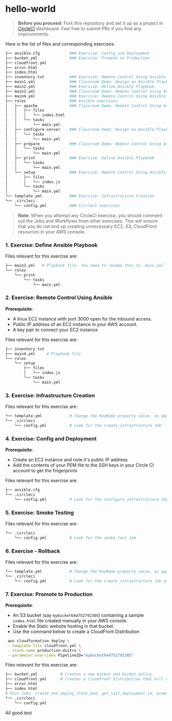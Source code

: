 # hello-world

>**Before you proceed:** Fork this repository and set it up as a project in [CircleCI](https://app.circleci.com/projects/) dashboard. Feel free to submit PRs if you find any improvements. 


Here is the list of files and corresponding exercises. 
```bash
├── ansible.cfg             ### Exercise: Config and Deployment
├── bucket.yml              ### Exercise: Promote to Production
├── cloudfront.yml
├── error.html
├── index.html
├── inventory.txt           ### Exercise: Remote Control Using Ansible
├── main1.yml               ### Classroom Demo: Design an Ansible Playbook 
├── main2.yml               ### Exercise: Define Ansible Playbook 
├── main3.yml               ### Classroom Demo: Remote Control Using Ansible
├── main4.yml               ### Exercise: Remote Control Using Ansible
├── roles                   ### Ansible exercises
│   ├── apache              ### Classroom Demo: Remote Control Using Ansible
│   │   ├── files
│   │   │   └── index.html
│   │   └── tasks
│   │       └── main.yml
│   ├── configure-server    ### Classroom Demo: Design an Ansible Playbook 
│   │   └── tasks
│   │       └── main.yml
│   ├── prepare             ### Classroom Demo: Remote Control Using Ansible
│   │   └── tasks
│   │       └── main.yml
│   ├── print               ### Exercise: Define Ansible Playbook 
│   │   └── tasks
│   │       └── main.yml
│   └── setup               ### Exercise: Remote Control Using Ansible
│       ├── files
│       │   └── index.js
│       └── tasks
│           └── main.yml
└── template.yml            ### Exercise: Infrastructure Creation
└── .circleci
    └── config.yml          ### CircleCI exercises
```

> **Note**: When you attempt any CircleCI exercise, you should comment out the Jobs and Workflows from other exercises. This will ensure that you do not end up creating unnecessary EC2, S3, CloudFront resources in your AWS console. 


### 1. Exercise: Define Ansible Playbook
Files relevant for this exercise are:
```bash
├── main2.yml   # Playbook file. You need to rename this to `main.yml`
└── roles
    └── print
        └── tasks
            └── main.yml
```

### 2. Exercise: Remote Control Using Ansible
**Prerequisite**: 
- A linux EC2 instance with port 3000 open for the inbound access. 
- Public IP address of an EC2 instance in your AWS account.
- A key pair to connect your EC2 instance

Files relevant for this exercise are:
```bash
├── inventory.txt
├── main4.yml     # Playbook file
└── roles
    └── setup
        ├── files
        │   └── index.js
        └── tasks
            └── main.yml
```

### 3. Exercise: Infrastructure Creation
Files relevant for this exercise are:
```bash
└── template.yml            # Change the KeyName property value, as applicable to you
└── .circleci
    └── config.yml          # Look for the create_infrastructure Job
```


### 4. Exercise: Config and Deployment
**Prerequisite**: 
- Create an EC2 instance and note it's public IP address
- Add the contents of your PEM file to the SSH keys in your Circle CI account to get the fingerprints

Files relevant for this exercise are:
```bash        
├── ansible.cfg             
└── .circleci
    └── config.yml          # Look for the configure_infrastructure Job
```


### 5. Exercise: Smoke Testing
Files relevant for this exercise are:
```bash           
└── .circleci
    └── config.yml          # Look for the smoke_test Job
```


### 6. Exercise - Rollback
Files relevant for this exercise are:
```bash    
└── template.yml            # Change the KeyName property value, as applicable to you       
└── .circleci
    └── config.yml          # Look for the create_infrastructure Job and destroy_environment command. 
```


### 7. Exercise: Promote to Production
**Prerequisite**: 
- An S3 bucket (say `mybucket644752792305`) containing a sample `index.html` file created manually in your AWS console. 
- Enable the Static website hosting in that bucket.
- Use the command below to create a  CloudFront Distribution
```bash
 aws cloudformation deploy \
 --template-file cloudfront.yml \
 --stack-name production-distro \
 --parameter-overrides PipelineID="mybucket644752792305"
 ```
Files relevant for this exercise are:
```bash  
├── bucket.yml          # Creates a new bucket and bucket policy.       
├── cloudfront.yml      # Creates a Cloudfront Distribution that will connect to the existing ^ bucket.
├── error.html
├── index.html  
# Four Jobs: create_and_deploy_front_end, get_last_deployment_id, promote_to_production, and clean_up_old_front_end
└── .circleci
    └── config.yml
```

All good test
